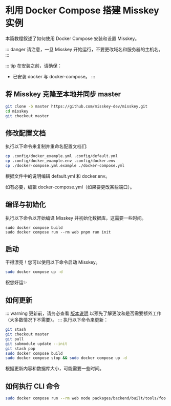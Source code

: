 利用 Docker Compose 搭建 Misskey 实例
================================================================

本篇教程叙述了如何使用 Docker Compose 安装和设置 Misskey。

::: danger
请注意，一旦 Misskey 开始运行，不要更改域名和服务器的主机名。
:::

::: tip 在安装之前，请确保：
- 已安装 docker 与 docker-compose。
:::

将 Misskey 克隆至本地并同步 master
----------------------------------------------------------------
```sh
git clone -b master https://github.com/misskey-dev/misskey.git
cd misskey
git checkout master
```

修改配置文档
----------------------------------------------------------------
执行以下命令来复制并重命名配置文档们:

```sh
cp .config/docker_example.yml .config/default.yml
cp .config/docker_example.env .config/docker.env
cp ./docker-compose.yml.example ./docker-compose.yml
```

根据文件中的说明编辑 default.yml 和 docker.env。

如有必要，编辑 docker-compose.yml（如果要更改某些端口）。

编译与初始化
----------------------------------------------------------------
执行以下命令以开始编译 Misskey 并初始化数据库，这需要一些时间。

``` shell
sudo docker compose build
sudo docker compose run --rm web pnpm run init
```

启动
----------------------------------------------------------------
干得漂亮！您可以使用以下命令启动 Misskey。


```sh
sudo docker compose up -d
```

祝您好运✨

如何更新
----------------------------------------------------------------
::: warning
更新前，请务必查看 [版本说明](https://github.com/misskey-dev/misskey/blob/master/CHANGELOG.md) 以预先了解更改和是否需要额外工作（大多数情况下不需要）。
:::
执行以下命令来更新：

```sh
git stash
git checkout master
git pull
git submodule update --init
git stash pop
sudo docker compose build
sudo docker compose stop && sudo docker compose up -d
```

根据更新内容和数据库大小，可能需要一些时间。

如何执行 CLI 命令
----------------------------------------------------------------
```sh
sudo docker compose run --rm web node packages/backend/built/tools/foo bar
```
